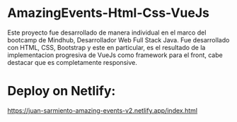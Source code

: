 # AmazingEvents-Html-Css-VueJs

Este proyecto fue desarrollado de manera individual en el marco del bootcamp de Mindhub, Desarrollador Web Full Stack Java.
Fue desarrollado con HTML, CSS, Bootstrap y este en particular, es el resultado de la implementacion progresiva de VueJs como framework para el front, cabe destacar que es completamente responsive.

# Deploy on Netlify:
https://juan-sarmiento-amazing-events-v2.netlify.app/index.html
